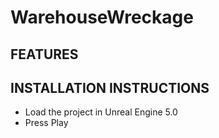 # WarehouseWreckage
FEATURES
--------

INSTALLATION INSTRUCTIONS
-------------------------
- Load the project in Unreal Engine 5.0
- Press Play
